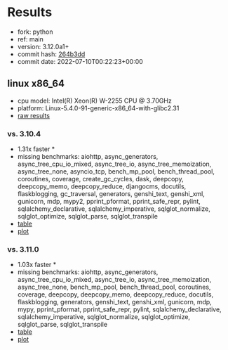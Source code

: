 # Results

- fork: python
- ref: main
- version: 3.12.0a1+
- commit hash: [264b3dd](https://github.com/python/cpython/commit/264b3dd)
- commit date: 2022-07-10T00:22:23+00:00

## linux x86_64

- cpu model: Intel(R) Xeon(R) W-2255 CPU @ 3.70GHz
- platform: Linux-5.4.0-91-generic-x86_64-with-glibc2.31
- [raw results](bm-20220710-linux-x86_64-python-main-3.12.0a1%2B-264b3dd.json)

### vs. 3.10.4

- 1.31x faster \*
- missing benchmarks: aiohttp, async_generators, async_tree_cpu_io_mixed, async_tree_io, async_tree_memoization, async_tree_none, asyncio_tcp, bench_mp_pool, bench_thread_pool, coroutines, coverage, create_gc_cycles, dask, deepcopy, deepcopy_memo, deepcopy_reduce, djangocms, docutils, flaskblogging, gc_traversal, generators, genshi_text, genshi_xml, gunicorn, mdp, mypy2, pprint_pformat, pprint_safe_repr, pylint, sqlalchemy_declarative, sqlalchemy_imperative, sqlglot_normalize, sqlglot_optimize, sqlglot_parse, sqlglot_transpile
- [table](bm-20220710-linux-x86_64-python-main-3.12.0a1%2B-264b3dd-vs-3.10.4.md)
- [plot](bm-20220710-linux-x86_64-python-main-3.12.0a1%2B-264b3dd-vs-3.10.4.png)

### vs. 3.11.0

- 1.03x faster \*
- missing benchmarks: aiohttp, async_generators, async_tree_cpu_io_mixed, async_tree_io, async_tree_memoization, async_tree_none, bench_mp_pool, bench_thread_pool, coroutines, coverage, deepcopy, deepcopy_memo, deepcopy_reduce, docutils, flaskblogging, generators, genshi_text, genshi_xml, gunicorn, mdp, mypy, pprint_pformat, pprint_safe_repr, pylint, sqlalchemy_declarative, sqlalchemy_imperative, sqlglot_normalize, sqlglot_optimize, sqlglot_parse, sqlglot_transpile
- [table](bm-20220710-linux-x86_64-python-main-3.12.0a1%2B-264b3dd-vs-3.11.0.md)
- [plot](bm-20220710-linux-x86_64-python-main-3.12.0a1%2B-264b3dd-vs-3.11.0.png)

